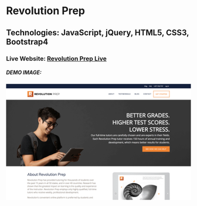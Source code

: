 # Revolution Prep

## Technologies: JavaScript, jQuery, HTML5, CSS3, Bootstrap4

### Live Website: [Revolution Prep Live](http://vachebaghdassarian.com/revolution_prep)

##### DEMO IMAGE: 
![alt text](/demo_image.png "Revolution Prep")
